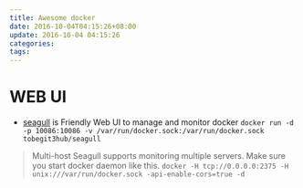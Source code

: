 ```yaml
---
title: Awesome docker
date: 2016-10-04T04:15:26+08:00
update: 2016-10-04 04:15:26
categories:
tags:
---
```

# WEB UI
+ [seagull](https://github.com/tobegit3hub/seagull) is Friendly Web UI to manage and monitor docker
`docker run -d -p 10086:10086 -v /var/run/docker.sock:/var/run/docker.sock tobegit3hub/seagull`

>Multi-host
  Seagull supports monitoring multiple servers. Make sure you start docker daemon like this.
`docker -H tcp://0.0.0.0:2375 -H unix:///var/run/docker.sock -api-enable-cors=true -d`
